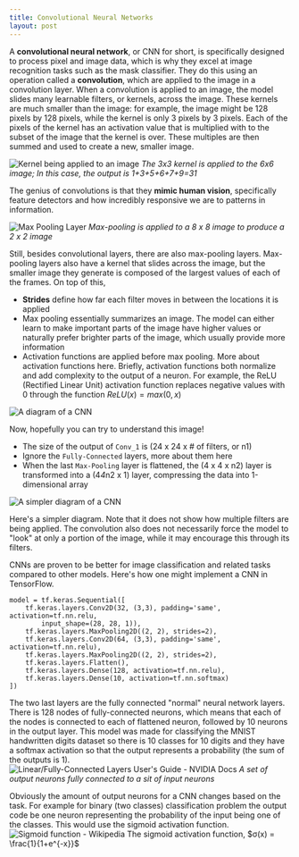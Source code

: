 ```yaml
---
title: Convolutional Neural Networks
layout: post
---
```

A **convolutional neural network**, or CNN for short, is specifically designed to process pixel and image data, which is why they excel at image recognition tasks such as the mask classifier. They do this using an operation called a **convolution**, which are applied to the image in a convolution layer. When a convolution is applied to an image, the model slides many learnable filters, or kernels, across the image. These kernels are much smaller than the image: for example, the image might be 128 pixels by 128 pixels, while the kernel is only 3 pixels by 3 pixels. Each of the pixels of the kernel has an activation value that is multiplied with to the subset of the image that the kernel is over. These multiples are then summed and used to create a new, smaller image.

![Kernel being applied to an image](https://anhreynolds.com/img/cnn.png)
*The 3x3 kernel is applied to the 6x6 image; In this case, the output is 1+3+5+6+7+9=31*

The genius of convolutions is that they **mimic human vision**, specifically feature detectors and how incredibly responsive we are to patterns in information. 

![Max Pooling Layer](https://media.geeksforgeeks.org/wp-content/uploads/20190721025744/Screenshot-2019-07-21-at-2.57.13-AM.png)
*Max-pooling is applied to a 8 x 8 image to produce a 2 x 2 image*

Still, besides convolutional layers, there are also max-pooling layers. Max-pooling layers also have a kernel that slides across the image, but the smaller image they generate is composed of the largest values of each of the frames. On top of this,

 - **Strides** define how far each filter moves in between the locations it is applied
 - Max pooling essentially summarizes an image. The model can either learn to make important parts of the image have higher values or naturally prefer brighter parts of the image, which usually provide more information
  - Activation functions are applied before max pooling. More about activation functions here. Briefly, activation functions both normalize and add complexity to the output of a neuron. For example, the ReLU (Rectified Linear Unit) activation function replaces negative values with 0 through the function $ReLU(x) = max(0,x)$
 
![A diagram of a CNN](https://miro.medium.com/v2/resize:fit:1400/1*uAeANQIOQPqWZnnuH-VEyw.jpeg)

Now, hopefully you can try to understand this image!
 - The size of the output of `Conv_1` is (24 x 24 x # of filters, or n1)
 - Ignore the `Fully-Connected` layers, more about them here
 - When the last `Max-Pooling` layer is flattened, the (4 x 4 x n2) layer is transformed into a (4*4*n2 x 1) layer, compressing the data into 1-dimensional array

![A simpler diagram of a CNN](https://miro.medium.com/v2/resize:fit:1400/1*vkQ0hXDaQv57sALXAJquxA.jpeg)

Here's a simpler diagram. Note that it does not show how multiple filters are being applied. The convolution also does not necessarily force the model to "look" at only a portion of the image, while it may encourage this through its filters.

CNNs are proven to be better for image classification and related tasks compared to other models. Here's how one might implement a CNN in TensorFlow.
```
model = tf.keras.Sequential([
	tf.keras.layers.Conv2D(32, (3,3), padding='same', activation=tf.nn.relu,
		input_shape=(28, 28, 1)),
	tf.keras.layers.MaxPooling2D((2, 2), strides=2),
	tf.keras.layers.Conv2D(64, (3,3), padding='same', activation=tf.nn.relu),
	tf.keras.layers.MaxPooling2D((2, 2), strides=2),
	tf.keras.layers.Flatten(),
	tf.keras.layers.Dense(128, activation=tf.nn.relu),
	tf.keras.layers.Dense(10, activation=tf.nn.softmax)
])
```
The two last layers are the fully connected "normal" neural network layers. There is 128 nodes of fully-connected neurons, which means that each of the nodes is connected to each of flattened neuron, followed by 10 neurons in the output layer. This model was made for classifying the MNIST handwritten digits dataset so there is 10 classes for 10 digits and they have a softmax activation so that the output represents a probability (the sum of the outputs is 1).
![Linear/Fully-Connected Layers User's Guide - NVIDIA Docs](https://docscontent.nvidia.com/dita/00000186-1a08-d34f-a596-3f291b140000/deeplearning/performance/dl-performance-fully-connected/graphics/fc-layer.svg)
*A set of output neurons fully connected to a sit of input neurons*

Obviously the amount of output neurons for a CNN changes based on the task. For example for binary (two classes) classification problem the output code be one neuron representing the probability of the input being one of the classes. This would use the sigmoid activation function.
![Sigmoid function - Wikipedia](https://upload.wikimedia.org/wikipedia/commons/thumb/8/88/Logistic-curve.svg/1200px-Logistic-curve.svg.png)
The sigmoid activation function, $σ(x) = \frac{1}{1+e^{-x}}$